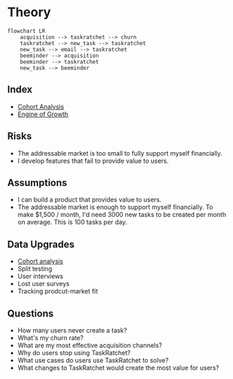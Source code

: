 # Theory

```mermaid
flowchart LR
    acquisition --> taskratchet --> churn
    taskratchet --> new_task --> taskratchet
    new_task --> email --> taskratchet
    beeminder --> acquisition
    beeminder --> taskratchet
    new_task --> beeminder
```

## Index

- [Cohort Analysis](cohort-analysis.md)
- [Engine of Growth](engine-of-growth.md)

## Risks

- The addressable market is too small to fully support myself financially.
- I develop features that fail to provide value to users.

## Assumptions

- I can build a product that provides value to users.
- The addressable market is enough to support myself financially. To make $1,500 / month, I'd need 3000 new tasks to be created per month on average. This is 100 tasks per day.

## Data Upgrades

- [Cohort analysis](./cohort-analysis.md)
- Split testing
- User interviews
- Lost user surveys
- Tracking prodcut-market fit

## Questions

- How many users never create a task?
- What's my churn rate?
- What are my most effective acquisition channels?
- Why do users stop using TaskRatchet?
- What use cases do users use TaskRatchet to solve?
- What changes to TaskRatchet would create the most value for users?

